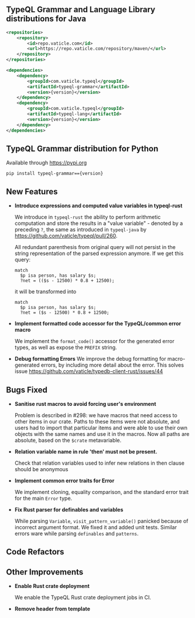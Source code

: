 ## TypeQL Grammar and Language Library distributions for Java

```xml
<repositories>
    <repository>
        <id>repo.vaticle.com</id>
        <url>https://repo.vaticle.com/repository/maven/</url>
    </repository>
</repositories>

<dependencies>
    <dependency>
        <groupId>com.vaticle.typeql</groupId>
        <artifactId>typeql-grammar</artifactId>
        <version>{version}</version>
    </dependency>
    <dependency>
        <groupId>com.vaticle.typeql</groupId>
        <artifactId>typeql-lang</artifactId>
        <version>{version}</version>
    </dependency>
</dependencies>
```

## TypeQL Grammar distribution for Python

Available through https://pypi.org

```
pip install typeql-grammar=={version}
```


## New Features
- **Introduce expressions and computed value variables in typeql-rust**
  
  We introduce in `typeql-rust` the ability to perform arithmetic computation and store the results in a "value variable" - denoted by a preceding `?`, the same as introduced in `typeql-java` by https://github.com/vaticle/typeql/pull/260.
  
  All redundant parenthesis from original query will not persist in the string representation of the parsed expression anymore. If we get this query: 
  ```
  match
    $p isa person, has salary $s;
    ?net = (($s - 12500) * 0.8 + 12500);
  ```
  it will be transformed into
  ```
  match
    $p isa person, has salary $s;
    ?net = ($s - 12500) * 0.8 + 12500;
  ```
  
  
- **Implement formatted code accessor for the TypeQL/common error macro**
  
  We implement the `format_code()` accessor for the generated error types, as well as expose the `PREFIX` string.
  
- **Debug formatting Errors**
  We improve the debug formatting for macro-generated errors, by including more detail about the error. This solves issue https://github.com/vaticle/typedb-client-rust/issues/44
  
  

## Bugs Fixed
- **Sanitise rust macros to avoid forcing user's environment**
  
  Problem is described in #298: we have macros that need access to other items in our crate. Paths to these items were not absolute, and users had to import that particular items and were able to use their own objects with the same names and use it in the macros. Now all paths are absolute, based on the `$crate` metavariable.
  
  
- **Relation variable name in rule 'then' must not be present.**
  
  Check that relation variables used to infer new relations in then clause should be anonymous
  
  
- **Implement common error traits for Error**
  
  We implement cloning, equality comparison, and the standard error trait for the main `Error` type.
  
  
  
- **Fix Rust parser for definables and variables**
  
  While parsing `Variable`, `visit_pattern_variable()` panicked because of incorrect argument format. We fixed it and added unit tests. Similar errors ware while parsing `definables` and `patterns`.
  
  

## Code Refactors


## Other Improvements
- **Enable Rust crate deployment**
  
  We enable the TypeQL Rust crate deployment jobs in CI.
  
- **Remove header from template**

    

